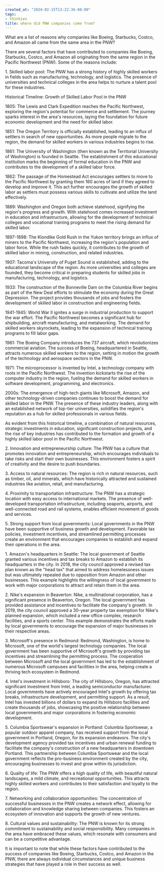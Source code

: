 ```yaml
---
created_at: "2024-02-15T13:22:36-08:00"
tags:
- thinkies
title: where did PNW companies come from?
---
```


What are a list of reasons why companies like Boeing, Starbucks, Costco, and Amazon all came from the same area in the PNW?

There are several factors that have contributed to companies like Boeing, Starbucks, Costco, and Amazon all originating from the same region in the Pacific Northwest (PNW). Some of the reasons include:

1\. Skilled labor pool: The PNW has a strong history of highly skilled workers in fields such as manufacturing, technology, and logistics. The presence of universities and technical colleges in the area helps to nurture a talent pool for these industries.

Historical Timeline: Growth of Skilled Labor Pool in the PNW

1805: The Lewis and Clark Expedition reaches the Pacific Northwest, exploring the region's potential for commerce and settlement. The journey sparks interest in the area's resources, laying the foundation for future economic development and the need for skilled labor.

1851: The Oregon Territory is officially established, leading to an influx of settlers in search of new opportunities. As more people migrate to the region, the demand for skilled workers in various industries begins to rise.

1861: The University of Washington (then known as the Territorial University of Washington) is founded in Seattle. The establishment of this educational institution marks the beginning of formal education in the PNW and contributes to the development of a skilled labor force.

1862: The passage of the Homestead Act encourages settlers to move to the Pacific Northwest by granting them 160 acres of land if they agreed to develop and improve it. This act further encourages the growth of skilled labor as settlers must possess various skills to cultivate and utilize the land effectively.

1889: Washington and Oregon both achieve statehood, signifying the region's progress and growth. With statehood comes increased investment in education and infrastructure, allowing for the development of technical colleges and vocational training programs to meet the rising demand for skilled labor.

1897-1898: The Klondike Gold Rush in the Yukon territory brings an influx of miners to the Pacific Northwest, increasing the region's population and labor force. While the rush fades quickly, it contributes to the growth of skilled labor in mining, construction, and related industries.

1907: Tacoma's University of Puget Sound is established, adding to the educational landscape of the region. As more universities and colleges are founded, they become critical in preparing students for skilled jobs in manufacturing, technology, and logistics.

1933: The construction of the Bonneville Dam on the Columbia River begins as part of the New Deal efforts to stimulate the economy during the Great Depression. The project provides thousands of jobs and fosters the development of skilled labor in construction and engineering fields.

1941-1945: World War II ignites a surge in industrial production to support the war effort. The Pacific Northwest becomes a significant hub for shipbuilding, aircraft manufacturing, and metalworking. The demand for skilled workers skyrockets, leading to the expansion of technical training programs to fill labor gaps.

1961: The Boeing Company introduces the 737 aircraft, which revolutionizes commercial aviation. The success of Boeing, headquartered in Seattle, attracts numerous skilled workers to the region, setting in motion the growth of the technology and aerospace sectors in the PNW.

1971: The microprocessor is invented by Intel, a technology company with roots in the Pacific Northwest. The invention kickstarts the rise of the computer industry in the region, fueling the demand for skilled workers in software development, programming, and electronics.

2000s: The emergence of high-tech giants like Microsoft, Amazon, and other technology-driven companies continues to boost the demand for skilled labor in the PNW. The presence of these industry leaders, along with an established network of top-tier universities, solidifies the region's reputation as a hub for skilled professionals in various fields.

As evident from this historical timeline, a combination of natural resources, strategic investments in education, significant construction projects, and the rise of key industries has contributed to the formation and growth of a highly skilled labor pool in the Pacific Northwest.

2\. Innovation and entrepreneurship culture: The PNW has a culture that promotes innovation and entrepreneurship, which encourages individuals to take risks and start their own businesses. This environment fosters a spirit of creativity and the desire to push boundaries.

3\. Access to natural resources: The region is rich in natural resources, such as timber, oil, and minerals, which have historically attracted and sustained industries like aviation, retail, and manufacturing.

4\. Proximity to transportation infrastructure: The PNW has a strategic location with easy access to international markets. The presence of well-developed transportation infrastructure, including seaports, airports, and well-connected road and rail systems, enables efficient movement of goods and services.

5\. Strong support from local governments: Local governments in the PNW have been supportive of business growth and development. Favorable tax policies, investment incentives, and streamlined permitting processes create an environment that encourages companies to establish and expand their operations in the area.

1\. Amazon's headquarters in Seattle: The local government of Seattle granted various incentives and tax breaks to Amazon to establish its headquarters in the city. In 2018, the city council approved a revised tax plan known as the "head tax" that aimed to address homelessness issues but was ultimately repealed due to opposition from Amazon and other businesses. This example highlights the willingness of local government to work with major corporations to attract and retain them in the area.

2\. Nike's expansion in Beaverton: Nike, a multinational corporation, has a significant presence in Beaverton, Oregon. The local government has provided assistance and incentives to facilitate the company's growth. In 2019, the city council approved a 30-year property tax exemption for Nike's planned expansion, which included a new office complex, research facilities, and a sports center. This example demonstrates the efforts made by local governments to encourage the expansion of major businesses in their respective areas.

3\. Microsoft's presence in Redmond: Redmond, Washington, is home to Microsoft, one of the world's largest technology companies. The local government has been supportive of Microsoft's growth by providing tax incentives and streamlining the permitting process. The cooperation between Microsoft and the local government has led to the establishment of numerous Microsoft campuses and facilities in the area, helping create a thriving tech ecosystem in Redmond.

4\. Intel's investment in Hillsboro: The city of Hillsboro, Oregon, has attracted significant investment from Intel, a leading semiconductor manufacturer. Local governments have actively encouraged Intel's growth by offering tax breaks, infrastructure development, and permitting support. As a result, Intel has invested billions of dollars to expand its Hillsboro facilities and create thousands of jobs, showcasing the positive relationship between local governments and major corporations in fostering economic development.

5\. Columbia Sportswear's expansion in Portland: Columbia Sportswear, a popular outdoor apparel company, has received support from the local government in Portland, Oregon, for its expansion endeavors. The city's development agency provided tax incentives and urban renewal funding to facilitate the company's construction of a new headquarters in downtown Portland. This partnership between Columbia Sportswear and the local government reflects the pro-business environment created by the city, encouraging businesses to invest and grow within its jurisdiction.

6\. Quality of life: The PNW offers a high quality of life, with beautiful natural landscapes, a mild climate, and recreational opportunities. This attracts highly skilled workers and contributes to their satisfaction and loyalty to the region.

7\. Networking and collaboration opportunities: The concentration of successful businesses in the PNW creates a network effect, allowing for collaboration and knowledge sharing between companies. This fosters an ecosystem of innovation and supports the growth of new ventures.

8\. Cultural values and sustainability: The PNW is known for its strong commitment to sustainability and social responsibility. Many companies in the area have embraced these values, which resonate with consumers and can be a competitive advantage.

It is important to note that while these factors have contributed to the success of companies like Boeing, Starbucks, Costco, and Amazon in the PNW, there are always individual circumstances and unique business strategies that have played a role in their success as well.